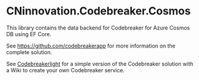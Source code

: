 # CNinnovation.Codebreaker.Cosmos

This library contains the data backend for Codebreaker for Azure Cosmos DB using EF Core.

See https://github.com/codebreakerapp for more information on the complete solution.

See [Codebreakerlight](https://github.com/codebreakerapp/codebreakerlight) for a simple version of the Codebreaker solution with a Wiki to create your own Codebreaker service.

